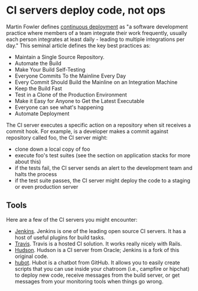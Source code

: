 # CI servers deploy code, not ops

<span class="drop fa fa-cogs fa-5x pull-left fa-border"></span>

Martin Fowler defines [continuous deployment](http://www.martinfowler.com/articles/continuousIntegration.html) as "a software development practice where members of a team integrate their work frequently, usually each person integrates at least daily - leading to multiple integrations per day." This seminal article defines the key best practices as:

- Maintain a Single Source Repository.
- Automate the Build
- Make Your Build Self-Testing
- Everyone Commits To the Mainline Every Day
- Every Commit Should Build the Mainline on an Integration Machine
- Keep the Build Fast
- Test in a Clone of the Production Environment
- Make it Easy for Anyone to Get the Latest Executable
- Everyone can see what's happening
- Automate Deployment

The CI server executes a specific action on a repository when sit receives a commit hook. For example, is a developer makes a commit against repository called foo, the CI server might:

- clone down a local copy of foo
- execute foo's test suites (see the section on application stacks for more about this)
- if the tests fail, the CI server sends an alert to the development team and halts the process
- if the test suite passes, the CI server might deploy the code to a staging or even production server

## Tools

Here are a few of the CI servers you might encounter:

* [Jenkins](http://jenkins-ci.org/).  Jenkins is one of the leading open source CI servers. It has a host of useful plugins for build tasks.
* [Travis](https://travis-ci.org/). Travis is a hosted CI solution. It works really nicely with Rails.
* [Hudson](http://hudson-ci.org/). Hudson is a CI server from Oracle; Jenkins is a fork of this original code.
* [hubot](http://hubot.github.com/).  Hubot is a chatbot from GitHub. It allows you to easily create scripts that you can use inside your chatroom (i.e., campfire or hipchat) to deploy new code, receive messages from the build server, or get messages from your monitoring tools when things go wrong.


